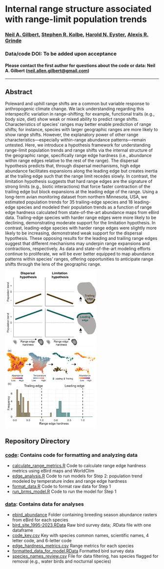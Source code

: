 # Internal range structure associated with range-limit population trends

### [Neil A. Gilbert](https://gilbertecology.com), [Stephen R. Kolbe](https://nrri.umn.edu/faculty-staff/steve-kolbe-ms), [Harold N. Eyster](https://eyster.com/), [Alexis R. Grinde](https://nrri.umn.edu/faculty-staff/alexis-grinde-phd)

### Data/code DOI: To be added upon acceptance

#### Please contact the first author for questions about the code or data: Neil A. Gilbert (neil.allen.gilbert@gmail.com)
__________________________________________________________________________________________________________________________________________

## Abstract
Poleward and uphill range shifts are a common but variable response to anthropogenic climate change. We lack understanding regarding this interspecific variation in range-shifting; for example, functional traits (e.g., body size, diet) show weak or mixed ability to predict range shifts. Characteristics of species’ ranges may better enable prediction of range shifts; for instance, species with larger geographic ranges are more likely to show range shifts. However, the explanatory power of other range characteristics—especially within-range abundance patterns—remain untested. Here, we introduce a hypothesis framework for understanding range-limit population trends and range shifts via the internal structure of the geographic range, specifically range edge hardness (i.e., abundance within range edges relative to the rest of the range). The dispersal hypothesis predicts that, through dispersal mechanisms, high edge abundance facilitates expansions along the leading edge but creates inertia at the trailing edge such that the range limit recedes slowly. In contrast, the limitation hypothesis suggests that hard range edges are the signature of strong limits (e.g., biotic interactions) that force faster contraction of the trailing edge but block expansions at the leading edge of the range. Using a long-term avian monitoring dataset from northern Minnesota, USA, we estimated population trends for 35 trailing-edge species and 18 leading-edge species and modeled their population trends as a function of range edge hardness calculated from state-of-the-art abundance maps from eBird data. Trailing-edge species with harder range edges were more likely to be declining, demonstrating moderate support for the limitation hypothesis. In contrast, leading-edge species with harder range edges were slightly more likely to be increasing, demonstrated weak support for the dispersal hypothesis. These opposing results for the leading and trailing range edges suggest that different mechanisms may underpin range expansions and contractions, respectively. As data and state-of-the-art modeling efforts continue to proliferate, we will be ever better equipped to map abundance patterns within species’ ranges, offering opportunities to anticipate range shifts through the lens of the geographic range. 

 <img src="https://github.com/n-a-gilbert/range_edges/blob/main/figures/figure_01.png" width="300" /> $~~~~~~~~~~~~~~~~~$ <img src="https://github.com/n-a-gilbert/range_edges/blob/main/figures/figure_02.png" width="300" />


## Repository Directory

### [code](./code): Contains code for formatting and analyzing data
* [calculate_range_metrics.R](./code/calculate_range_metrics.R) Code to calculate range edge hardness metrics using eBird maps and WorldClim
* [edge_analysis.R](./code/edge_analysis.R) Code to run models for Step 2: population trend modeled by temperature index and range edge hardness
* [format_data.R](./code/format_data.R) Code to format raw data for Step 1
* [run_brms_model.R](./code/run_brms_model.R) Code to run the model for Step 1

### [data](./data): Contains data for analyses
* [ebird_abundance](./data/ebird_abundance) Folder containing breeding season abundance rasters from eBird for each species
* [bird_site_1995-2023.RData](./data/bird_site_1995-2023.RData) Raw bird survey data; .RData file with one dataframe
* [code_key.csv](./data/code_key.csv) Key with species common names, scientific names, 4 letter code, and 6-letter code
* [edge_hardness_metrics.csv](./data/edge_hardness_metrics.csv) Range metrics for each species
* [formatted_data_for_model.RData](./data/formatted_data_for_model.RData) Formatted bird survey data
* [species_names_review.csv](./data/species_names_review.csv) File for data filtering, has species flagged for removal (e.g., water birds and nocturnal species)

